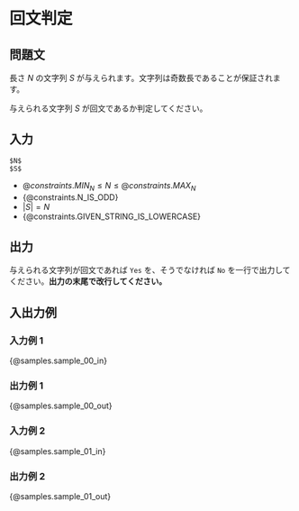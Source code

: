 # 回文判定

## 問題文

長さ $N$ の文字列 $S$ が与えられます。文字列は奇数長であることが保証されます。

与えられる文字列 $S$ が回文であるか判定してください。

## 入力

```
$N$
$S$
```

- ${@constraints.MIN_N} \leq N \leq {@constraints.MAX_N}$
- {@constraints.N_IS_ODD}
- $|S| = N$
- {@constraints.GIVEN_STRING_IS_LOWERCASE}

## 出力

与えられる文字列が回文であれば ``Yes`` を、そうでなければ ``No`` を一行で出力してください。**出力の末尾で改行してください。**

## 入出力例

### 入力例 1
{@samples.sample_00_in}

### 出力例 1
{@samples.sample_00_out}

### 入力例 2
{@samples.sample_01_in}

### 出力例 2
{@samples.sample_01_out}
